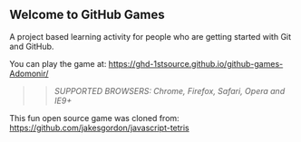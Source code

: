 ## Welcome to GitHub Games

A project based learning activity for people who are getting started with Git and GitHub.

You can play the game at: https://ghd-1stsource.github.io/github-games-Adomonir/

>> _*SUPPORTED BROWSERS*: Chrome, Firefox, Safari, Opera and IE9+_

This fun open source game was cloned from: https://github.com/jakesgordon/javascript-tetris
